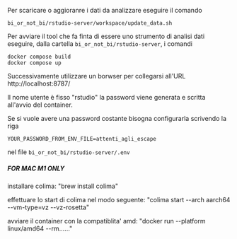 Per scaricare o aggioranre i dati da analizzare eseguire il comando
```
bi_or_not_bi/rstudio-server/workspace/update_data.sh
```


Per avviare il tool che fa finta di essere uno strumento di analisi dati 
eseguire, dalla cartella `bi_or_not_bi/rstudio-server`, i comandi

```
docker compose build 
docker compose up
```

Successivamente utilizzare un borwser per collegarsi all'URL http://localhost:8787/

Il nome utente è fisso "rstudio" la password viene generata e scritta all'avvio
del container.

Se si vuole avere una password costante bisogna configurarla 
scrivendo la riga 
```
YOUR_PASSWORD_FROM_ENV_FILE=attenti_agli_escape
```
nel file `bi_or_not_bi/rstudio-server/.env`

##### FOR MAC M1 ONLY ######

installare colima:  "brew install colima"

effettuare lo start di colima nel modo seguente:  "colima start --arch aarch64 --vm-type=vz --vz-rosetta"

avviare il container con la compatiblita' amd: "docker run --platform linux/amd64 --rm......"

